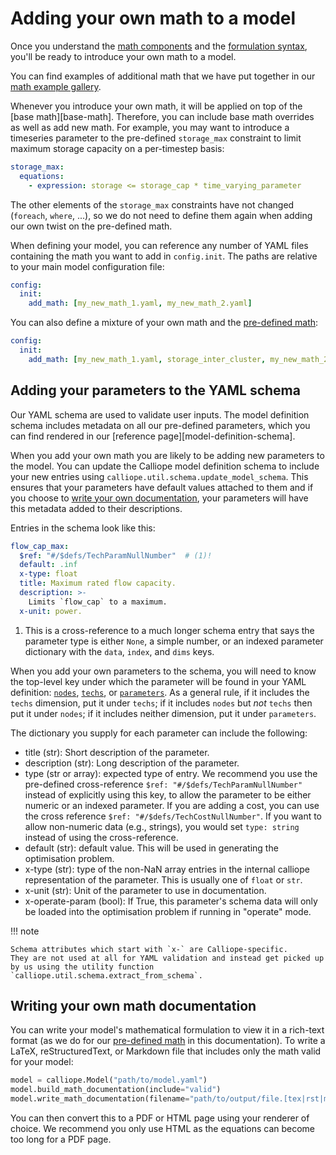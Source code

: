 # Adding your own math to a model

Once you understand the [math components](components.md) and the [formulation syntax](syntax.md), you'll be ready to introduce your own math to a model.

You can find examples of additional math that we have put together in our [math example gallery](examples/index.md).

Whenever you introduce your own math, it will be applied on top of the [base math][base-math].
Therefore, you can include base math overrides as well as add new math.
For example, you may want to introduce a timeseries parameter to the pre-defined `storage_max` constraint to limit maximum storage capacity on a per-timestep basis:

```yaml
storage_max:
  equations:
    - expression: storage <= storage_cap * time_varying_parameter
```

The other elements of the `storage_max` constraints have not changed (`foreach`, `where`, ...), so we do not need to define them again when adding our own twist on the pre-defined math.

When defining your model, you can reference any number of YAML files containing the math you want to add in `config.init`. The paths are relative to your main model configuration file:

```yaml
config:
  init:
    add_math: [my_new_math_1.yaml, my_new_math_2.yaml]
```

You can also define a mixture of your own math and the [pre-defined math](../pre_defined_math/index.md):

```yaml
config:
  init:
    add_math: [my_new_math_1.yaml, storage_inter_cluster, my_new_math_2.md]
```

## Adding your parameters to the YAML schema

Our YAML schema are used to validate user inputs.
The model definition schema includes metadata on all our pre-defined parameters, which you can find rendered in our [reference page][model-definition-schema].

When you add your own math you are likely to be adding new parameters to the model.
You can update the Calliope model definition schema to include your new entries using `calliope.util.schema.update_model_schema`.
This ensures that your parameters have default values attached to them and if you choose to [write your own documentation](#writing-your-own-math-documentation), your parameters will have this metadata added to their descriptions.

Entries in the schema look like this:

```yaml
flow_cap_max:
  $ref: "#/$defs/TechParamNullNumber"  # (1)!
  default: .inf
  x-type: float
  title: Maximum rated flow capacity.
  description: >-
    Limits `flow_cap` to a maximum.
  x-unit: power.
```

1. This is a cross-reference to a much longer schema entry that says the parameter type is either `None`, a simple number, or an indexed parameter dictionary with the `data`, `index`, and `dims` keys.

When you add your own parameters to the schema, you will need to know the top-level key under which the parameter will be found in your YAML definition: [`nodes`](../creating/nodes.md), [`techs`](../creating/techs.md), or [`parameters`](../creating/parameters.md).
As a general rule, if it includes the `techs` dimension, put it under `techs`; if it includes `nodes` but _not_ `techs` then put it under `nodes`; if it includes neither dimension, put it under `parameters`.

The dictionary you supply for each parameter can include the following:

* title (str): Short description of the parameter.
* description (str): Long description of the parameter.
* type (str or array): expected type of entry.
We recommend you use the pre-defined cross-reference `$ref: "#/$defs/TechParamNullNumber"` instead of explicitly using this key, to allow the parameter to be either numeric or an indexed parameter.
If you are adding a cost, you can use the cross reference `$ref: "#/$defs/TechCostNullNumber"`.
If you want to allow non-numeric data (e.g., strings), you would set `type: string` instead of using the cross-reference.
* default (str): default value.
This will be used in generating the optimisation problem.
* x-type (str): type of the non-NaN array entries in the internal calliope representation of the parameter.
This is usually one of `float` or `str`.
* x-unit (str): Unit of the parameter to use in documentation.
* x-operate-param (bool): If True, this parameter's schema data will only be loaded into the optimisation problem if running in "operate" mode.

!!! note

    Schema attributes which start with `x-` are Calliope-specific.
    They are not used at all for YAML validation and instead get picked up by us using the utility function `calliope.util.schema.extract_from_schema`.

## Writing your own math documentation

You can write your model's mathematical formulation to view it in a rich-text format (as we do for our [pre-defined math](../pre_defined_math/index.md) in this documentation).
To write a LaTeX, reStructuredText, or Markdown file that includes only the math valid for your model:

```python
model = calliope.Model("path/to/model.yaml")
model.build_math_documentation(include="valid")
model.write_math_documentation(filename="path/to/output/file.[tex|rst|md]")
```

You can then convert this to a PDF or HTML page using your renderer of choice.
We recommend you only use HTML as the equations can become too long for a PDF page.
